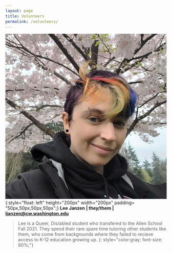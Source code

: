 ```yaml
---
layout: page
title: Volunteers
permalink: /volunteers/
---
```


![picture of androgenous light-skinned person in front of cherry blossoms with rainbow colored hair](/images/ljanzen.jpg){:style="float: left" height="200px" width="200px" padding= "50px,50px,50px,50px";}
<b>Lee Janzen | they/them | ljanzen@cw.washington.edu</b>

> Lee is a Queer, Dis/abled student who transfered to the Allen School Fall 2021. They spend their rare spare time tutoring other students like them, who come from backgrounds where they failed to recieve access to K-12 education growing up.
{: style="color:gray; font-size: 80%;"}
